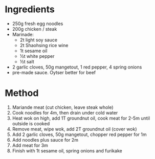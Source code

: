 # Ingredients

- 250g fresh egg noodles
- 200g chicken / steak
- Marinade:
  - 2t light soy sauce
  - 2t Shaohsing rice wine
  - 1t sesame oil
  - ½t white pepper
  - ½t salt
- 2 garlic cloves, 50g mangetout, 1 red pepper, 4 spring onions
- pre-made sauce. Oytser better for beef

# Method

1. Mariande meat (cut chicken, leave steak whole)
1. Cook noodles for 4m, then drain under cold water
1. Heat wok on high, add 1T groundnut oil, cook meat for 2-5m until outside is cooked
1. Remove meat, wipe wok, add 2T groundnut oil (cover wok)
1. Add 2 garlic cloves, 50g mangetout, chopper red pepper for 1m
1. Add noodles plus sauce for 2m
1. Add meat for 3m
1. Finish with 1t sesame oil, spring onions and furikake
